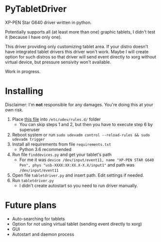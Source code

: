 # PyTabletDriver
XP-PEN Star G640 driver written in python. 

Potentially supports all (at least more than one) graphic tablets, I didn't test it (because I have only one).

This driver providing only customizing tablet area. If your distro doesn't have integrated tablet drivers this driver won't work.
Maybe I will create option for such distros so that driver will send event directly to xorg without virtual device, but pressure sensivity won't available.   

Work in progress.

# Installing

Disclaimer: I'm **not** responsible for any damages. You're doing this at your own risk.

1. Place [this file](https://github.com/HeroBrine1st/PyTabletDriver/blob/master/rules/60-pytabletdriver.rules) into ``/etc/udev/rules.d/`` folder
    * You can skip steps 1 and 2, but then you have to execute step 6 by superuser
2. Reboot system or run ``sudo udevadm control --reload-rules && sudo udevadm trigger``
3. Install all requirements from file ``requirements.txt``
    * Python 3.6 recommended
4. Run file ``finddevices.py`` and get your tablet's path 
    * For me it was ``device /dev/input/event11, name "XP-PEN STAR G640 Pen", phys "usb-XXXX:XX:XX.X-X.X/input1"`` and path was ``/dev/input/event11``
5. Open file ``tabletdriver.py`` and insert path. Edit settings if needed.
6. Run ``tabletdriver.py``
    * I didn't create autostart so you need to run driver manually.
    
# Future plans

* Auto-searching for tablets
* Option for not using virtual tablet (sending event directly to xorg)
* GUI
* Autostart and daemon process